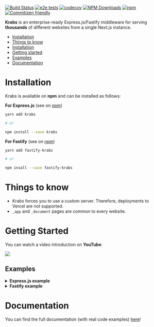 [![Build Status](https://github.com/micheleriva/krabs/actions/workflows/coverage.yml/badge.svg)](https://github.com/micheleriva/krabs/actions/workflows/coverage.yml)
[![e2e tests](https://github.com/micheleriva/krabs/actions/workflows/e2e.yml/badge.svg)](https://github.com/micheleriva/krabs/actions/workflows/e2e.yml)
[![codecov](https://codecov.io/gh/micheleriva/krabs/branch/main/graph/badge.svg?token=s46QYu6uUJ)](https://codecov.io/gh/micheleriva/krabs)
[![NPM Downloads](https://img.shields.io/npm/dt/krabs)](https://www.npmjs.com/package/krabs)
[![npm](https://img.shields.io/npm/v/krabs?color=blue&logo=npm)](https://www.npmjs.com/package/krabs)
[![Commitizen friendly](https://img.shields.io/badge/commitizen-friendly-brightgreen.svg)](http://commitizen.github.io/cz-cli/)

**Krabs** is an enterprise-ready Express.js/Fastify middleware for serving **thousands** of different websites from a single Next.js instance.

- [Installation](#installation)
- [Things to know](#things-to-know)
- [Installation](#installation)
- [Getting started](#getting-started)
- [Examples](#examples)
- [Documentation](#documentation)


# Installation

Krabs is available on **npm** and can be installed as follows:

**For Express.js** (see on [npm](https://www.npmjs.com/package/krabs))

```bash
yarn add krabs

# or

npm install --save krabs
```

**For Fastify** (see on [npm](https://www.npmjs.com/package/fastify-krabs))

```bash
yarn add fastify-krabs

# or

npm insall --save fastify-krabs
```

# Things to know

- Krabs forces you to use a custom server. Therefore, deployments to Vercel are not supported.
- `_app` and `_document` pages are common to every website.

# Getting Started

You can watch a video introduction on **YouTube**:

<a href="https://www.youtube.com/watch?v=71NRAnT4G4Q" target="_blank">
  <img src="/misc/krabs-yt-intro.png" />
</a>

## Examples

<details>
  <summary><b>Express.js example</b></summary>

Let's say that we want to support two different websites with just one Next.js instance, and serve them using just one Express.js server.
Write the following configuration inside a `.krabs.js` or `.krabs.config.js` file inside of the root of your project:

```js
module.exports = {
  tenants: [
    {
      name: 'website-1',
      domains: [
        {
          development: /dev\.[a-z]*\.local\.website-1\.com/, // Regex supported!
          staging: 'stage.website-1.com',
          production: 'website-1.com',
        },
      ],
    },
    {
      name: 'website-2',
      domains: [
        {
          development: 'local.website-2.com',
          staging: 'stage.website-2.com',
          production: /[\w|\d|-|_]+\.website-2.com/, // Regex supported!
        },
      ],
    },
  ],
};
```

Create an `index.js` file and fill it with the following content:

```js
const express = require('express');
const next = require('next');
const krabs = require('krabs').default;
const dev = process.env.NODE_ENV !== 'production';
const app = next({ dev });

async function main() {
  try {
    await app.prepare();

    const handle = app.getRequestHandler();
    const server = express();

    server
      .get('*', (req, res) => krabs(req, res, handle, app))
      .listen(3000, () => console.log('server ready'));
  } catch (err) {
    console.log(err.stack);
  }
}

main();
```

Inside our `.krabs.js` file, we configured two tenants with two different `name` properties: `website-1` and `website-2`.
So now let's create two new folders inside of the Next.js' default `pages/` directory:

```txt
pages/
  - _app.js
  - website-1
  - website-2
```

Feel free to add any page you want inside both of these folders, as they will be treated as they were the default Next.js' `pages/` folder.
Let's add the following content to `pages/website-1/about.js`:

```jsx
function About() {
  return <div> About website 1 </div>;
}

export default About;
```

and the following code to `pages/website-2/about.js`:

```jsx
function About() {
  return <div> This is website 2 </div>;
}

export default About;
```

Map `local.website-1.com` and `local.website-2.com` in your hosts file, then boot the server by typing:

```bash
node index.js
```

going to http://dev.pizza.local.website-1.com/about and http://local.website-2.com/about, you will see the components above rendered by the same Next.js instance!

</details>

<details>
  <summary><b>Fastify example</b></summary>

Let's say that we want to support two different websites with just one Next.js instance, and serve them using just one Express.js server.
Write the following configuration inside a `.krabs.js` or `.krabs.config.js` file inside of the root of your project:

```js
module.exports = {
  tenants: [
    {
      name: 'website-1',
      domains: [
        {
          development: /dev\.[a-z]*\.local\.website-1\.com/, // Regex supported!
          staging: 'stage.website-1.com',
          production: 'website-1.com',
        },
      ],
    },
    {
      name: 'website-2',
      domains: [
        {
          development: 'local.website-2.com',
          staging: 'stage.website-2.com',
          production: /[\w|\d|-|_]+\.website-2.com/, // Regex supported!
        },
      ],
    },
  ],
};
```

Create an `index.js` file and fill it with the following content:

```js
const fastify = require('fastify')({ trustProxy: true });
const next = require('next');
const krabs = require('../dist/fastify-krabs').default;

const dev = process.env.NODE_ENV !== 'production';
const app = next({ dev });

async function main() {
  try {
    await app.prepare();
    const handle = app.getRequestHandler();

    fastify
      .get('*', (request, reply) => krabs(request, reply, handle, app))
      .listen(3000, () => console.log('server ready'));
  } catch (err) {
    console.log(err.stack);
  }
}

main();
```

Inside our `.krabs.js` file, we configured two tenants with two different `name` properties: `website-1` and `website-2`.
So now let's create two new folders inside of the Next.js' default `pages/` directory:

```txt
pages/
  - _app.js
  - website-1
  - website-2
```

Feel free to add any page you want inside both of these folders, as they will be treated as they were the default Next.js' `pages/` folder.
Let's add the following content to `pages/website-1/about.js`:

```jsx
function About() {
  return <div> About website 1 </div>;
}

export default About;
```

and the following code to `pages/website-2/about.js`:

```jsx
function About() {
  return <div> This is website 2 </div>;
}

export default About;
```

Map `local.website-1.com` and `local.website-2.com` in your hosts file, then boot the server by typing:

```bash
node index.js
```

going to http://dev.pizza.local.website-1.com/about and http://local.website-2.com/about, you will see the components above rendered by the same Next.js instance!

</details>

# Documentation

You can find the full documentation (with real code examples) [here](https://micheleriva.github.io/krabs/)!
